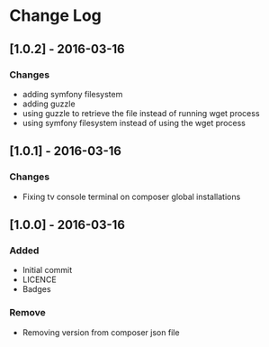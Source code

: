 # Change Log

## [1.0.2] - 2016-03-16
### Changes
- adding symfony filesystem
- adding guzzle
- using guzzle to retrieve the file instead of running wget process
- using symfony filesystem instead of using the wget process

## [1.0.1] - 2016-03-16
### Changes
- Fixing tv console terminal on composer global installations

## [1.0.0] - 2016-03-16
### Added
- Initial commit
- LICENCE
- Badges
### Remove
- Removing version from composer json file